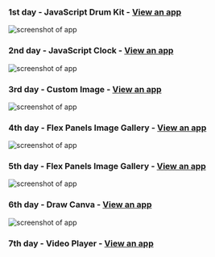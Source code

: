 
### 1st day - JavaScript Drum Kit - <a href="https://30-drum-kit.netlify.app/" target="_blank">View an app</a>
  
<img src="https://i.ibb.co/bPYnhpm/drum-kit-screenshot.png" alt="screenshot of app">

### 2nd day - JavaScript Clock - <a href="https://30-js-clock.netlify.app" target="_blank">View an app</a>

<img src="https://i.ibb.co/CK95yhF/js-clock-screenshot.png" alt="screenshot of app">

### 3rd day - Custom Image - <a href="https://playing-variables-30.netlify.app/" target="_blank">View an app</a>

<img src="https://i.ibb.co/wgHRMz5/js-playing-with-variables.png" alt="screenshot of app">

### 4th day - Flex Panels Image Gallery -  <a href="https://image-gallery-30.netlify.app/" target="_blank">View an app</a> 

<img src="https://i.ibb.co/vHR2kVD/image-gallery-30.png" alt="screenshot of app">

### 5th day - Flex Panels Image Gallery -  <a href="https://funny-kulfi-ab4707.netlify.app/" target="_blank">View an app</a> 

<img src="https://i.ibb.co/gmMpGtH/for-github.png" alt="screenshot of app">

### 6th day - Draw Canva -  <a href="https://draw-canva.netlify.app/" target="_blank">View an app</a> 

<img src="https://i.ibb.co/zfncFjt/for-github2.png" alt="screenshot of app">

### 7th day - Video Player -  <a href="https://video-player-mb.netlify.app/" target="_blank">View an app</a> 
